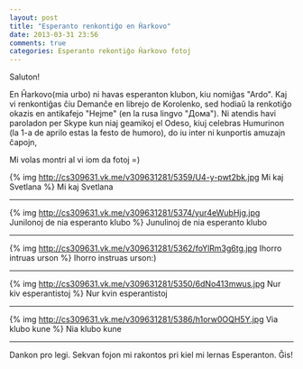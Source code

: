 ```yaml
---
layout: post
title: "Esperanto renkontiĝo en Ĥarkovo"
date: 2013-03-31 23:56
comments: true
categories: Esperanto rekontiĝo Ĥarkovo fotoj
---
```


Saluton!

En Ĥarkovo(mia urbo) ni havas esperanton klubon, kiu nomiĝas "Ardo". Kaj vi renkontiĝas
ĉiu Demanĉe en librejo de Korolenko, sed hodiaŭ la renkotiĝo okazis en antikafejo "Hejme"
(en la rusa lingvo "Дома").
Ni atendis havi paroladon per Skype kun niaj geamikoj el Odeso, kiuj celebras Humurinon
(la 1-a de aprilo estas la festo de humoro), do iu inter ni kunportis amuzajn ĉapojn,

Mi volas montri al vi iom da fotoj =)


{% img http://cs309631.vk.me/v309631281/5359/U4-y-pwt2bk.jpg Mi kaj Svetlana %}
Mi kaj Svetlana
___


{% img http://cs309631.vk.me/v309631281/5374/yur4eWubHjg.jpg Junilonoj de nia esperanto klubo %}
Junulinoj de nia esperanto klubo
___


{% img http://cs309631.vk.me/v309631281/5362/foYlRm3g6tg.jpg Ihorro intruas urson %}
Ihorro instruas urson:)
___

{% img http://cs309631.vk.me/v309631281/5350/6dNo413mwus.jpg Nur kiv esperantistoj %}
Nur kvin esperantistoj
___

{% img http://cs309631.vk.me/v309631281/5386/h1orw0OQH5Y.jpg Via klubo kune %}
Nia klubo kune
___



Dankon pro legi. Sekvan fojon mi rakontos pri kiel mi lernas Esperanton. Ĝis!
